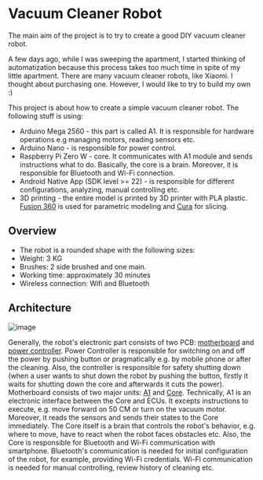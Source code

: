 # Vacuum Cleaner Robot 
The main aim of the project is to try to create a good DIY vacuum cleaner robot.

A few days ago, while I was sweeping the apartment, I started thinking of automatization because this process takes too much time in spite of my little apartment. There are many vacuum cleaner robots, like Xiaomi. I thought about purchasing one. However, I would like to try to build my own :)

This project is about how to create a simple vacuum cleaner robot. The following stuff is using:
* Arduino Mega 2560 - this part is called A1. It is responsible for hardware operations e.g managing motors, reading sensors etc.
* Arduino Nano - is responsible for power control.
* Raspberry Pi Zero W - core. It communicates with A1 module and sends instructions what to do. Basically, the core is a brain. Moreover, it is responsible for Bluetooth and Wi-Fi connection.
* Android Native App (SDK level >= 22) - is responsible for different configurations, analyzing, manual controlling etc.
* 3D printing - the entire model is printed by 3D printer with PLA plastic. [Fusion 360](https://www.autodesk.com/products/fusion-360/overview) is used for parametric modeling and [Cura](https://ultimaker.com/software/ultimaker-cura) for slicing.

## Overview
* The robot is a rounded shape with the following sizes:
* Weight: 3 KG
* Brushes: 2 side brushed and one main.
* Working time: approximately 30 minutes
* Wireless connection: Wifi and Bluetooth

## Architecture 
![image](https://user-images.githubusercontent.com/39415360/179946342-a393f9e0-408d-4760-a70b-cfd9a5e10395.png)

Generally, the robot's electronic part consists of two PCB: [motherboard](https://github.com/AlieksieievYurii/vacuum-cleaner/tree/clean-up/motherboard) and [power controller](https://github.com/AlieksieievYurii/vacuum-cleaner/tree/main/power-controller). Power Controller is responsible for switching on and off the power by pushing button or pragmatically e.g. by mobile phone or after the cleaning. Also, the controller is responsible for safety shutting down (when a user wants to shut down the robot by pushing the button, firstly it waits for shutting down the core and afterwards it cuts the power). Motherboard consists of two major units: [A1](https://github.com/AlieksieievYurii/vacuum-cleaner/tree/clean-up/motherboard/a1) and [Core](https://github.com/AlieksieievYurii/vacuum-cleaner/tree/clean-up/motherboard/core). Technically, A1 is an electronic interface between the Core and ECUs. It excepts instructions to execute, e.g. move forward on 50 CM or turn on the vacuum motor. Moreover, it reads the sensors and sends their states to the Core immediately. The Core itself is a brain that controls the robot's behavior, e.g. where to move, have to react when the robot faces obstacles etc. Also, the Core is responsible for Bluetooth and Wi-Fi communication with smartphone. Bluetooth's communication is needed for initial configuration of the robot, for example, providing Wi-Fi credentials. Wi-Fi communication is needed for manual controlling, review history of cleaning etc.
